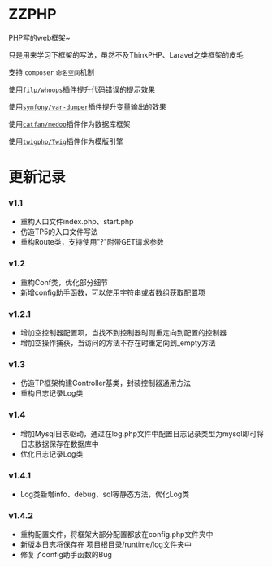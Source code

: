# ZZPHP

PHP写的web框架~

只是用来学习下框架的写法，虽然不及ThinkPHP、Laravel之类框架的皮毛

支持 `composer` `命名空间`机制

使用[`filp/whoops`](https://github.com/filp/whoops)插件提升代码错误的提示效果

使用[`symfony/var-dumper`](https://github.com/symfony/var-dumper)插件提升变量输出的效果

使用[`catfan/medoo`](https://github.com/catfan/Medoo)插件作为数据库框架

使用[`twigphp/Twig`](https://github.com/twigphp/Twig)插件作为模版引擎

# 更新记录
### v1.1
* 重构入口文件index.php、start.php
* 仿造TP5的入口文件写法
* 重构Route类，支持使用"?"附带GET请求参数
### v1.2
* 重构Conf类，优化部分细节
* 新增config助手函数，可以使用字符串或者数组获取配置项
### v1.2.1
* 增加空控制器配置项，当找不到控制器时则重定向到配置的控制器
* 增加空操作捕获，当访问的方法不存在时重定向到_empty方法
### v1.3
* 仿造TP框架构建Controller基类，封装控制器通用方法
* 重构日志记录Log类
### v1.4
* 增加Mysql日志驱动，通过在log.php文件中配置日志记录类型为mysql即可将日志数据保存在数据库中
* 优化日志记录Log类
### v1.4.1
* Log类新增info、debug、sql等静态方法，优化Log类
### v1.4.2
* 重构配置文件，将框架大部分配置都放在config.php文件夹中
* 新版本日志将保存在 项目根目录/runtime/log文件夹中
* 修复了config助手函数的Bug